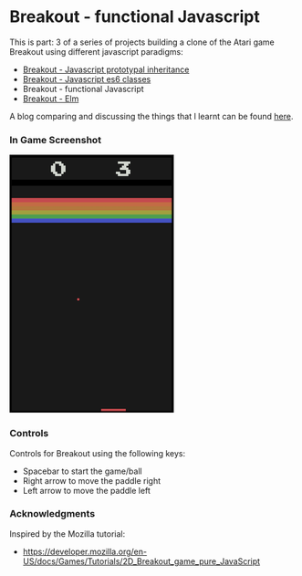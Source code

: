 # Breakout - functional Javascript
This is part: 3 of a series of projects building a clone of the Atari game Breakout using different javascript paradigms:
* [Breakout - Javascript prototypal inheritance](https://github.com/markorodic/breakout-game)
* [Breakout - Javascript es6 classes](https://github.com/markorodic/breakout-game-es6-classes)
* Breakout - functional Javascript
* [Breakout - Elm](https://github.com/markorodic/breakout-game-functional-js)

A blog comparing and discussing the things that I learnt can be found [here](https://medium.com/@mrmarkorodic/building-a-game-in-four-different-ways-f629f91934c2).

### In Game Screenshot
[![screenshot](gameScreenShot.png)](https://markorodic.github.io/elm-breakout-game/)

### Controls
Controls for Breakout using the following keys:

* Spacebar to start the game/ball
* Right arrow to move the paddle right
* Left arrow to move the paddle left

### Acknowledgments
Inspired by the Mozilla tutorial:
* https://developer.mozilla.org/en-US/docs/Games/Tutorials/2D_Breakout_game_pure_JavaScript
